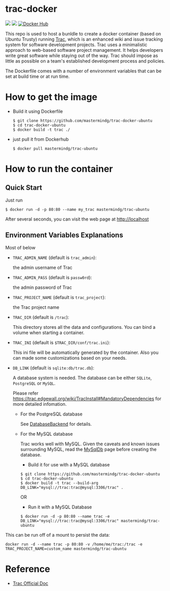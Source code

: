 # trac-docker

[![](https://images.microbadger.com/badges/version/mastermindg/trac-ubuntu.svg)](https://hub.docker.com/r/mastermindg/trac-ubuntu/ "Get your own version badge on microbadger.com")
[![](https://images.microbadger.com/badges/image/mastermindg/trac-ubuntu.svg)](https://hub.docker.com/r/mastermindg/trac-ubuntu/)
[![Docker Hub](http://img.shields.io/docker/pulls/mastermindg/trac-ubuntu.svg)](https://hub.docker.com/r/mastermindg/trac-ubuntu/)

This repo is used to host a bunldle to create a docker container (based on
Ubuntu Trusty) running [Trac](http://trac.edgewall.org),
which is an enhanced wiki and issue tracking system for software development
projects. Trac uses a minimalistic approach to web-based software project
management. It helps developers write great software while staying out of
the way. Trac should impose as little as possible on a team's established
development process and policies.

The Dockerfile comes with a number of environment variables that can be set at build time or at run time.

# How to get the image

* Build it using Dockerfile

    ```ssh
    $ git clone https://github.com/mastermindg/trac-docker-ubuntu
    $ cd trac-docker-ubuntu
    $ docker build -t trac ./
    ```

* just pull it from Dockerhub

    ```
    $ docker pull mastermindg/trac-ubuntu
    ```


# How to run the container

## Quick Start

Just run

```
$ docker run -d -p 80:80 --name my_trac mastermindg/trac-ubuntu
```

After several seconds, you can visit the web page at
<http://localhost>

## Environment Variables Explanations

Most of below

* `TRAC_ADMIN_NAME` (default is `trac_admin`):

    the admin username of Trac

* `TRAC_ADMIN_PASS` (default is `passw0rd`):

    the admin password of Trac

* `TRAC_PROJECT_NAME` (default is `trac_project`):

    the Trac project name

* `TRAC_DIR` (default is `/trac`):

    This directory stores all the data and configurations. You can bind a volume
    when starting a container.

* `TRAC_INI` (default is `$TRAC_DIR/conf/trac.ini`):

    This ini file will be automatically generated by the container.
    Also you can made some customizations based on your needs.

* `DB_LINK` (default is `sqlite:db/trac.db`):

    A database system is needed. The database can be either `SQLite`,
    `PostgreSQL` or `MySQL`.

    Please refer <https://trac.edgewall.org/wiki/TracInstall#MandatoryDependencies>
    for more detailed infomation.

    * For the PostgreSQL database

        See [DatabaseBackend](https://trac.edgewall.org/intertrac/DatabaseBackend%23Postgresql) for details.

    * For the MySQL database

        Trac works well with MySQL.
        Given the caveats and known issues surrounding MySQL,
        read the [MySqlDb](https://trac.edgewall.org/intertrac/MySqlDb) page
        before creating the database.
        
        * Build it for use with a MySQL database

        ```ssh
        $ git clone https://github.com/mastermindg/trac-docker-ubuntu
        $ cd trac-docker-ubuntu
        $ docker build -t trac --build-arg DB_LINK="mysql://trac:trac@mysql:3306/trac" .
        ``` 
        OR
        * Run it with a MySQL Database
        ```ssh
        $ docker run -d -p 80:80 --name trac -e DB_LINK="mysql://trac:trac@mysql:3306/trac" mastermindg/trac-ubuntu
        ``` 
        


This can be run off of a mount to persist the data:

```
docker run -d --name trac -p 80:80 -v /home/me/trac:/trac -e TRAC_PROJECT_NAME=custom_name mastermindg/trac-ubuntu
```

# Reference

* [Trac Official Doc](https://trac.edgewall.org/wiki/TracGuide)
